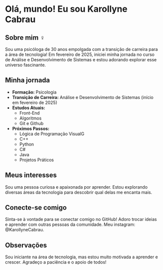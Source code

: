 # Olá, mundo!  Eu sou Karollyne Cabrau

## Sobre mim  ‍♀️

Sou uma psicóloga de 30 anos empolgada com a transição de carreira para a área de tecnologia! Em fevereiro de 2025, iniciei minha jornada no curso de Análise e Desenvolvimento de Sistemas e estou adorando explorar esse universo fascinante.

## Minha jornada

* **Formação:** Psicologia
* **Transição de Carreira:** Análise e Desenvolvimento de Sistemas (início em fevereiro de 2025)
* **Estudos Atuais:**
    * Front-End
    * Algoritmos
    * Git e Github
* **Próximos Passos:**
    * Lógica de Programação VisualG
    * C++
    * Python
    * C#
    * Java
    * Projetos Práticos

## Meus interesses

Sou uma pessoa curiosa e apaixonada por aprender. Estou explorando diversas áreas da tecnologia para descobrir qual delas me encanta mais.

## Conecte-se comigo

Sinta-se à vontade para se conectar comigo no GitHub! Adoro trocar ideias e aprender com outras pessoas da comunidade.
Meu instagram: @KarollyneCabrau.

## Observações

Sou iniciante na área de tecnologia, mas estou muito motivada a aprender e crescer. Agradeço a paciência e o apoio de todos!
